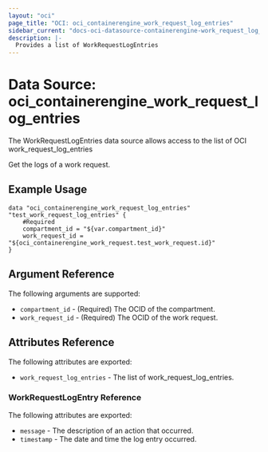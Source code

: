 ```yaml
---
layout: "oci"
page_title: "OCI: oci_containerengine_work_request_log_entries"
sidebar_current: "docs-oci-datasource-containerengine-work_request_log_entries"
description: |-
  Provides a list of WorkRequestLogEntries
---
```


# Data Source: oci_containerengine_work_request_log_entries
The WorkRequestLogEntries data source allows access to the list of OCI work_request_log_entries

Get the logs of a work request.

## Example Usage

```hcl
data "oci_containerengine_work_request_log_entries" "test_work_request_log_entries" {
	#Required
	compartment_id = "${var.compartment_id}"
	work_request_id = "${oci_containerengine_work_request.test_work_request.id}"
}
```

## Argument Reference

The following arguments are supported:

* `compartment_id` - (Required) The OCID of the compartment.
* `work_request_id` - (Required) The OCID of the work request.


## Attributes Reference

The following attributes are exported:

* `work_request_log_entries` - The list of work_request_log_entries.

### WorkRequestLogEntry Reference

The following attributes are exported:

* `message` - The description of an action that occurred.
* `timestamp` - The date and time the log entry occurred.

